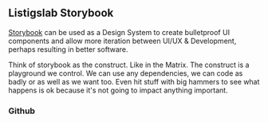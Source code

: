 
## Listigslab Storybook

[Storybook](https://www.learnstorybook.com/) can be used as a Design System to create bulletproof UI components and allow more iteration between UI/UX & Development, perhaps resulting in better software.

Think of storybook as the construct. Like in the Matrix. The construct is a playground we control. We can use any dependencies, we can code as badly or as well as we want too. Even hit stuff with big hammers to see what happens is ok because it's not going to impact anything important.

### Github